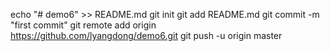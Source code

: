 echo "# demo6" >> README.md
git init
git add README.md
git commit -m "first commit"
git remote add origin https://github.com/lyangdong/demo6.git
git push -u origin master
